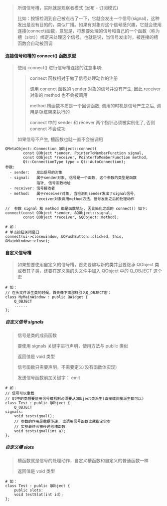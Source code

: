 > 所谓信号槽，实际就是观察者模式 (发布 - 订阅模式)
>
> 比如：按钮检测到自己被点击了一下，它就会发出一个信号(signal)，这种发出是没有目的的，类似广播。如果有对象对这个信号感兴趣，它就会使用连接(connect)函数，意思是，将想要处理的信号和自己的一个函数（称为槽（slot））绑定来处理这个信号。也就是说，当信号发出时，被连接的槽函数会自动被回调
>

#### 连接信号和槽的 connect() 函数原型
> 使用 connect() 进行信号槽连接的注意事项:
> >
> > connect 函数相对于做了信号处理动作的注册
> >
> > 调用 conenct 函数的 sender 对象的信号并没有产生, 因此 receiver 对象的 method 也不会被调用
> >
> > method 槽函数本质是一个回调函数, 调用的时机是信号产生之后, 调用是Qt框架来执行的
> >
> > connect 中的 sender 和 recever 两个指针必须被实例化了, 否则 conenct 不会成功
> >
> 如果信号不产生, 槽函数也就一直不会被调用
>

```
QMetaObject::Connection QObject::connect(
    	const QObject *sender, PointerToMemberFunction signal, 
        const QObject *receiver, PointerToMemberFunction method, 
		Qt::ConnectionType type = Qt::AutoConnection);
参数:
  - sender:   发出信号的对象
  - signal:   属于sender对象, 信号是一个函数, 这个参数的类型是函数
              指针, 信号函数地址
  - receiver: 信号接收者
  - method:   属于receiver对象, 当检测到sender发出了signal信号, 
              receiver对象调用method方法，信号发出之后的处理动作
 
//  参数 signal 和 method 都是函数地址, 因此简化之后的 connect() 如下:
connect(const QObject *sender, &QObject::signal, 
        const QObject *receiver, &QObject::method);

# 如：
# 单击按钮关闭窗口
connect(ui->closewindow, &QPushButton::clicked, this, &MainWindow::close);
```

#### 自定义信号槽
> 如果想要使用自定义的信号槽，首先要编写新的类并且要继承 QObject 类或者其子类，还要在定义类的头文件中加入 QObject 中的 Q_OBJECT 这个宏
>
```
# 如：
// 在头文件派生类的时候，首先像下面那样引入Q_OBJECT宏：
class MyMainWindow : public QWidget {
    Q_OBJECT
    ......
};
```

##### 自定义信号 signals
> 信号是类的成员函数
> 
> 要使用 signals 关键字进行声明，使用方法与 public 类似
> 
> 返回值是 void 类型
> 
> 信号函数只需要声明，不需要定义(没有函数体实现)
> 
> 发送信号函数前加关键字： emit
> 

```
# 如：
// 信号可以重载
// Qt中的类想要使用信号槽机制必须要从QObject类派生(直接或间接派生都可以)
class Test : public QObject {
    Q_OBJECT
signals:
    void testsignal();
	// 参数的作用是数据传递, 谁调用信号函数谁就指定实参
	// 实参最终会被传递给槽函数
    void testsignal(int a);
};
```

##### 自定义槽 slots
> 槽函数就是信号的处理动作，自定义槽函数和自定义的普通函数一样
> 
> 返回值是 void 类型
> 

```
# 如：
class Test : public QObject {
    public slots:
    void testSlot(int id);
};
```